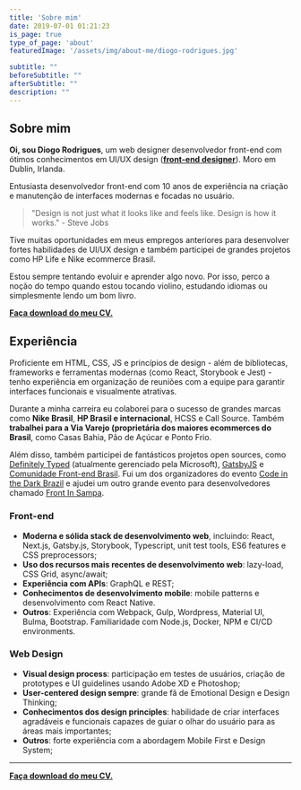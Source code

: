 ```yaml
---
title: 'Sobre mim'
date: 2019-07-01 01:21:23
is_page: true
type_of_page: 'about'
featuredImage: '/assets/img/about-me/diogo-rodrigues.jpg'

subtitle: ""
beforeSubtitle: ""
afterSubtitle: ""
description: ""
---
```


## Sobre mim

<p class="text-hilight"><strong>Oi, sou Diogo Rodrigues</strong>, um <span class='text-line'>web designer</span> desenvolvedor front-end com ótimos conhecimentos em UI/UX design (<a href='/pt/blog/que-tipo-de-desenvolvedor-frontend-eu-sou'><strong>front-end designer</strong></a>). Moro em Dublin, Irlanda.</p>

Entusiasta desenvolvedor front-end com 10 anos de experiência na criação e manutenção de interfaces modernas e focadas no usuário.

> "Design is not just what it looks like and feels like. Design is how it works." - Steve Jobs

Tive muitas oportunidades em meus empregos anteriores para desenvolver fortes habilidades de UI/UX design e também participei de grandes projetos como HP Life e Nike ecommerce Brasil.

Estou sempre tentando evoluir e aprender algo novo. Por isso, perco a noção do tempo quando estou tocando violino, estudando idiomas ou simplesmente lendo um bom livro.

[__Faça download do meu CV.__](https://www.diogorodrigues.dev/diogo-rodrigues-frontend-designer-cv.pdf)

## Experiência

Proficiente em HTML, CSS, JS e princípios de design - além de bibliotecas, frameworks e ferramentas modernas (como React, Storybook e Jest) - tenho experiência em organização de reuniões com a equipe para garantir interfaces funcionais e visualmente atrativas.

Durante a minha carreira eu colaborei para o sucesso de grandes marcas como <strong>Nike Brasil</strong>, <strong>HP Brasil e internacional</strong>, HCSS e Call Source. Também  <strong>trabalhei para a Via Varejo (proprietária dos maiores ecommerces do Brasil</strong>, como Casas Bahia, Pão de Açúcar e Ponto Frio.

Além disso, também participei de fantásticos projetos open sources, como [Definitely Typed](https://github.com/DefinitelyTyped) (atualmente gerenciado pela Microsoft), [GatsbyJS](https://www.gatsbyjs.org/starters/diogorodrigues/iceberg-gatsby-multilang/) e [Comunidade Front-end Brasil](https://github.com/frontendbr). Fui um dos organizadores do evento [Code in the Dark Brazil](http://codeinthedark.com.br/) e ajudei um outro grande evento para desenvolvedores chamado [Front In Sampa](https://www.frontinsampa.com.br/).

### Front-end

- __Moderna e sólida stack de desenvolvimento web__, incluindo: React, Next.js, Gatsby.js, Storybook, Typescript, unit test tools, ES6 features e CSS preprocessors;
- __Uso dos recursos mais recentes de desenvolvimento web__: lazy-load, CSS Grid, async/await;
- __Experiência com APIs__: GraphQL e REST;
- __Conhecimentos de desenvolvimento mobile__: mobile patterns e desenvolvimento com React Native.
- __Outros__: Experiência com Webpack, Gulp, Wordpress, Material UI, Bulma, Bootstrap. Familiaridade com Node.js, Docker, NPM e CI/CD environments.


### Web Design

- __Visual design process__: participação em testes de usuários, criação de prototypes e UI guidelines usando Adobe
XD e Photoshop;
- __User-centered design sempre__: grande fã de Emotional Design e Design Thinking;
- __Conhecimentos dos design principles__: habilidade de criar interfaces agradáveis e funcionais capazes de guiar o olhar do usuário para as áreas mais importantes;
- __Outros__: forte experiência com a abordagem Mobile First e Design System;

---

[__Faça download do meu CV.__](https://www.diogorodrigues.dev/diogo-rodrigues-frontend-designer-cv.pdf)

<!-- ---

I've been helping to make this world a little better through design & code. ✨ -->

